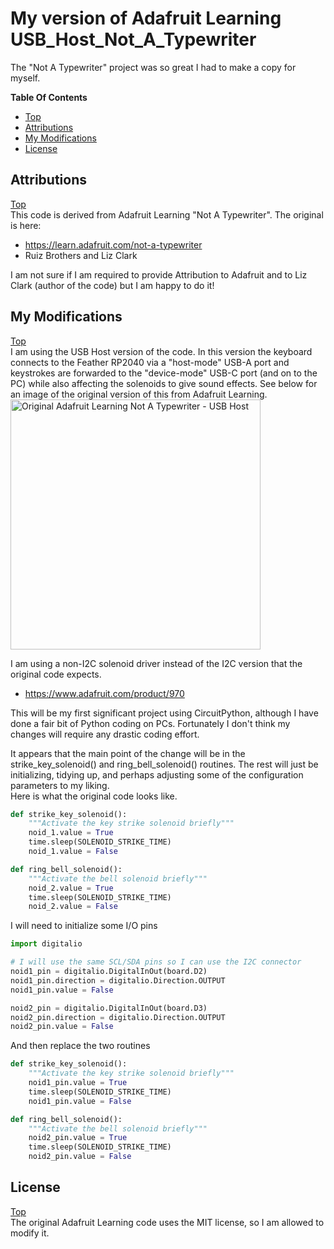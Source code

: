 # My version of Adafruit Learning USB_Host_Not_A_Typewriter
The "Not A Typewriter" project was so great I had to make a copy for myself.

**Table Of Contents**
* [Top](#my-version-of-adafruit-learning-usb_host_not_a_typewriter "Top")
* [Attributions](#attributions "Attributions")
* [My Modifications](#my-modifications "My Modifications")
* [License](#license "License")

## Attributions
[Top](#my-version-of-adafruit-learning-usb_host_not_a_typewriter "Top")<br>
This code is derived from Adafruit Learning "Not A Typewriter". The original is here:

- https://learn.adafruit.com/not-a-typewriter
- Ruiz Brothers and Liz Clark

I am not sure if I am required to provide Attribution to Adafruit and to Liz Clark (author of the code) but I am happy to do it!

## My Modifications
[Top](#my-version-of-adafruit-learning-usb_host_not_a_typewriter "Top")<br>
I am using the USB Host version of the code. In this version the keyboard connects to the Feather RP2040 via a "host-mode" USB-A port and keystrokes are forwarded to the "device-mode" USB-C port (and on to the PC) while also affecting the solenoids to give sound effects. See below for an image of the original version of this from Adafruit Learning.<br>
<img src="https://cdn-learn.adafruit.com/assets/assets/000/137/815/medium640/3d_printing_hero-ipad.jpg?1750171571" width="400" alt="Original Adafruit Learning Not A Typewriter - USB Host">

I am using a non-I2C solenoid driver instead of the I2C version that the original code expects.
- https://www.adafruit.com/product/970

This will be my first significant project using CircuitPython, although I have done a fair bit of Python coding on PCs. Fortunately I don't think my changes will require any drastic coding effort.

It appears that the main point of the change will be in the strike_key_solenoid() and ring_bell_solenoid() routines. The rest will just be initializing, tidying up, and perhaps adjusting some of the configuration parameters to my liking.<br>
Here is what the original code looks like.

```Python
def strike_key_solenoid():
    """Activate the key strike solenoid briefly"""
    noid_1.value = True
    time.sleep(SOLENOID_STRIKE_TIME)
    noid_1.value = False

def ring_bell_solenoid():
    """Activate the bell solenoid briefly"""
    noid_2.value = True
    time.sleep(SOLENOID_STRIKE_TIME)
    noid_2.value = False
```

I will need to initialize some I/O pins

```Python
import digitalio

# I will use the same SCL/SDA pins so I can use the I2C connector
noid1_pin = digitalio.DigitalInOut(board.D2)
noid1_pin.direction = digitalio.Direction.OUTPUT
noid1_pin.value = False

noid2_pin = digitalio.DigitalInOut(board.D3)
noid2_pin.direction = digitalio.Direction.OUTPUT
noid2_pin.value = False
```

And then replace the two routines

```Python
def strike_key_solenoid():
    """Activate the key strike solenoid briefly"""
    noid1_pin.value = True
    time.sleep(SOLENOID_STRIKE_TIME)
    noid1_pin.value = False

def ring_bell_solenoid():
    """Activate the bell solenoid briefly"""
    noid2_pin.value = True
    time.sleep(SOLENOID_STRIKE_TIME)
    noid2_pin.value = False
```


## License
[Top](#my-version-of-adafruit-learning-usb_host_not_a_typewriter "Top")<br>
The original Adafruit Learning code uses the MIT license, so I am allowed to modify it. 




